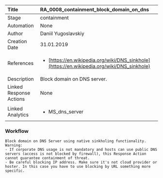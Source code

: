 | Title          | RA_0008_containment_block_domain_on_dns                                                                                                      |
|:---------------|:-----------------------------------------------------------------------------------------------------------------|
| Stage    | containment                                                            |
| Automation | None |
| Author    | Daniil Yugoslavskiy                                                          |
| Creation Date    | 31.01.2019                                            |
| References     |<ul><li>[https://en.wikipedia.org/wiki/DNS_sinkhole](https://en.wikipedia.org/wiki/DNS_sinkhole)</li></ul>                                  |
| Description    | Block domain on DNS server.                                                               |
| Linked Response Actions | None |
| Linked Analytics |<ul><li>MS_dns_server</li></ul> |


### Workflow

```
Block domain on DNS Server using native sinkholing functionality. 
Warning: 
- If corporate DNS usage is not mandatory and hosts can use public DNS servers (access is not blocked by firewall), this Response Action cannot guarantee containment of threat.
- Be careful blocking IP address. Make sure it's not cloud provider or hoster. In this case you have to use blocking by URL something more specific.
```